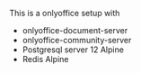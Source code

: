 This is a onlyoffice setup with

- onlyoffice-document-server
- onlyoffice-community-server
- Postgresql server 12 Alpine
- Redis Alpine
